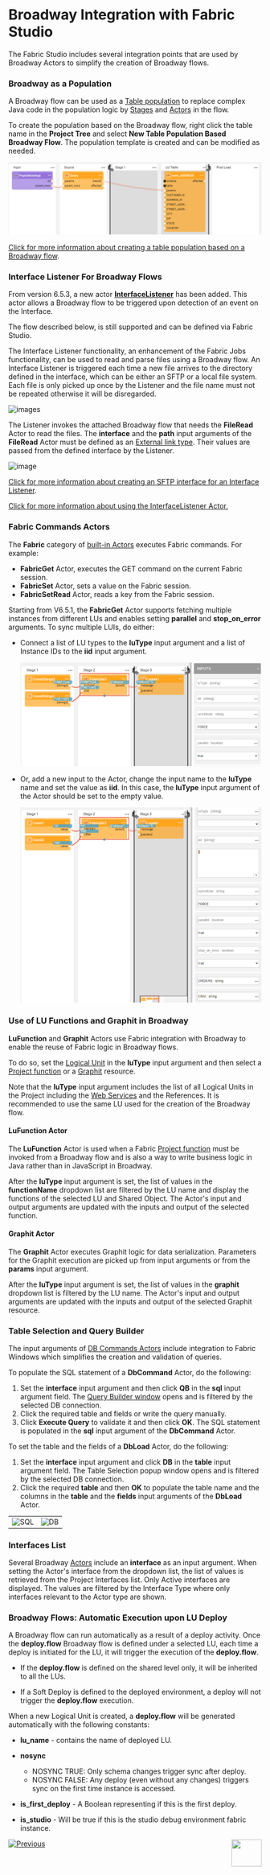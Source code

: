 # Broadway Integration with Fabric Studio

The Fabric Studio includes several integration points that are used by Broadway Actors to simplify the creation of Broadway flows.

### Broadway as a Population

A Broadway flow can be used as a [Table population](/articles/07_table_population/01_table_population_overview.md) to replace  complex Java code in the population logic by [Stages](19_broadway_flow_stages.md) and [Actors](03_broadway_actor.md) in the flow. 

To create the population based on the Broadway flow, right click the table name in the **Project Tree** and select **New Table Population Based Broadway Flow**. The population template is created and can be modified as needed.

![image](images/99_07_POPULATION.PNG)

[Click for more information about creating a table population based on a Broadway flow](/articles/07_table_population/14_table_population_based_Broadway.md).

### Interface Listener For Broadway Flows

From version 6.5.3, a new actor [**InterfaceListener**](/articles/24_non_DB_interfaces/02_SFTP_interface.md#using-the-interfacelistener-actor) has been added. This actor allows a Broadway flow to be triggered upon detection of an event on the Interface. 

<studio>

The flow described below, is still supported and can be defined via Fabric Studio.

The Interface Listener functionality, an enhancement of the Fabric Jobs functionality, can be used to read and parse files using a Broadway flow. An Interface Listener is triggered each time a new file arrives to the directory defined in the interface, which can be either an SFTP or a local file system. Each file is only picked up once by the Listener and the file name must not be repeated otherwise it will be disregarded.  

![images](../24_non_DB_interfaces/images/broadway_file_read.PNG)

The Listener invokes the attached Broadway flow that needs the **FileRead** Actor to read the files. The **interface** and the **path** input arguments of the **FileRead** Actor must be defined as an [External link type](/articles/19_Broadway/03_broadway_actor_window.md#actors-inputs-and-outputs). Their values are passed from the defined interface by the Listener.

![image](images/99_07_JOBS.PNG)

[Click for more information about creating an SFTP interface for an Interface Listener](/articles/24_non_DB_interfaces/02_SFTP_interface.md#example-of-using-an-sftp-interface).

</studio>

<web>

[Click for more information about using the InterfaceListener Actor.](/articles/24_non_DB_interfaces/02_SFTP_interface.md#using-the-interfacelistener-actor)

</web>

### Fabric Commands Actors

The **Fabric** category of [built-in Actors](04_built_in_actor_types.md) executes Fabric commands. For example:

* **FabricGet** Actor, executes the GET command on the current Fabric session.
* **FabricSet** Actor, sets a value on the Fabric session.
* **FabricSetRead** Actor, reads a key from the Fabric session.

Starting from V6.5.1, the **FabricGet** Actor supports fetching multiple instances from different LUs and enables setting **parallel** and **stop_on_error** arguments. To sync multiple LUIs, do either:

* Connect a list of LU types to the **luType** input argument and a list of Instance IDs to the **iid** input argument.

  <img src="images/99_07_FABRIC_0.PNG" alt="image" style="zoom:75%;" />

* Or, add a new input to the Actor, change the input name to the **luType** name and set the value as **iid**. In this case, the **luType** input argument of the Actor should be set to the empty value.

  <img src="images/99_07_FABRIC_1.PNG" alt="image" style="zoom:75%;" />




### Use of LU Functions and Graphit in Broadway

**LuFunction** and **Graphit** Actors use Fabric integration with Broadway to enable the reuse of Fabric logic in Broadway flows. 

To do so, set the [Logical Unit](/articles/03_logical_units/01_LU_overview.md) in the **luType** input argument and then select a [Project function](/articles/07_table_population/08_project_functions.md) or a [Graphit](/articles/15_web_services_and_graphit/17_Graphit/01_graphit_overview.md) resource. 

Note that the **luType** input argument includes the list of all Logical Units in the Project including the [Web Services](/articles/15_web_services_and_graphit/01_web_services_overview.md) and the References. It is recommended to use the same LU used for the creation of the Broadway flow.

#### LuFunction Actor

The **LuFunction** Actor is used when a Fabric [Project function](/articles/07_table_population/08_project_functions.md) must be invoked from a Broadway flow and is also a way to write business logic in Java rather than in JavaScript in Broadway. 

After the **luType** input argument is set, the list of values in the **functionName** dropdown list are filtered by the LU name and display the functions of the selected LU and Shared Object. The Actor's input and output arguments are updated with the inputs and output of the selected function.

#### Graphit Actor

The **Graphit** Actor executes Graphit logic for data serialization. Parameters for the Graphit execution are picked up from input arguments or from the **params** input argument.

After the **luType** input argument is set, the list of values in the **graphit** dropdown list is filtered by the LU name. The Actor's input and output arguments are updated with the inputs and output of the selected Graphit resource.

### Table Selection and Query Builder

The input arguments of [DB Commands Actors](actors/05_db_actors.md) include integration to Fabric Windows which simplifies the creation and validation of queries. 

To populate the SQL statement of a **DbCommand** Actor, do the following:

1. Set the **interface** input argument and then click **QB** in the **sql** input argument field. The [Query Builder window](/articles/11_query_builder/02_query_builder_window.md) opens and is filtered by the selected DB connection.
2. Click the required table and fields or write the query manually. 
3. Click **Execute Query** to validate it and then click **OK**. The SQL statement is populated in the **sql** input argument of the **DbCommand** Actor.

To set the table and the fields of a **DbLoad** Actor, do the following:

1. Set the **interface** input argument and click **DB** in the **table** input argument field. The Table Selection popup window opens and is filtered by the selected DB connection.
2. Click the required **table** and then **OK** to populate the table name and the columns in the **table** and the **fields** input arguments of the **DbLoad** Actor.

<table>
<tbody>
<tr>
<td valign="center" ><img src="images/99_07_SQL.PNG" alt="SQL" /></td>
<td valign="center" ><img src="images/99_07_DB.PNG" alt="DB" /></td>
</td>
</tr>
</tbody>
</table>

### Interfaces List

Several Broadway [Actors](03_broadway_actor.md) include an **interface** as an input argument. When setting the Actor's interface from the dropdown list, the list of values is retrieved from the Project Interfaces list. Only Active interfaces are displayed. The values are filtered by the Interface Type where only interfaces relevant to the Actor type are shown.

### Broadway Flows: Automatic Execution upon LU Deploy

A Broadway flow can run automatically as a result of a deploy activity. Once the **deploy.flow** Broadway flow is defined under a selected LU, each time a deploy is initiated for the LU, it will trigger the execution of the **deploy.flow**.

* If the **deploy.flow** is defined on the shared level only, it will be inherited to all the LUs.

* If a Soft Deploy is defined to the deployed environment, a deploy will not trigger the **deploy.flow** execution.

When a new Logical Unit is created, a **deploy.flow** will be generated automatically with the following constants:

* **lu_name** - contains the name of deployed LU.

* **nosync**

  * NOSYNC TRUE: Only schema changes trigger sync after deploy.
  * NOSYNC FALSE: Any deploy (even without any changes) triggers sync on the first time instance is accessed.

* **is_first_deploy** - A Boolean representing if this is the first deploy.

* **is_studio** - Will be true if this is the studio debug environment fabric instance.

  

[![Previous](/articles/images/Previous.png)](06_export_actor.md)[<img align="right" width="60" height="54" src="/articles/images/Next.png">](17_tutorial_and_flow_examples.md)
